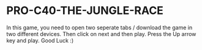 # PRO-C40-THE-JUNGLE-RACE
In this game, you need to open two seperate tabs / download the game in two different devices. Then click on next and then play. Press the Up arrow key and play. Good Luck :)
